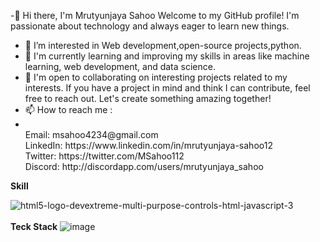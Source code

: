 -👋 Hi there, I'm Mrutyunjaya Sahoo
Welcome to my GitHub profile! I'm passionate about technology and always eager to learn new things. 
- 👀 I’m interested in Web development,open-source projects,python.
- 🌱 I'm currently learning and improving my skills in areas like machine learning, web development, and data science. 
- 💞️ I'm open to collaborating on interesting projects related to my interests. If you have a project in mind and think I can contribute, feel free to reach out. Let's create something amazing together!
- 📫 How to reach me :
- <br>                                                                                                                                                                                                
    Email: msahoo4234@gmail.com                                                                                                                                                                                       <br>
    LinkedIn: https://www.linkedin.com/in/mrutyunjaya-sahoo12 
    <br>
    Twitter: https://twitter.com/MSahoo112 <br>
    Discord: http://discordapp.com/users/mrutyunjaya_sahoo

**Skill**
<br>

![html5-logo-devextreme-multi-purpose-controls-html-javascript-3](https://github.com/MrutyunjayaSahoo/MrutyunjayaSahoo/assets/126356359/cb1cbf4b-ab94-4d95-b069-6e31f8b1a8bf)
<br>
<br>
**Teck Stack**
![image](https://github.com/MrutyunjayaSahoo/MrutyunjayaSahoo/assets/126356359/9fd23843-d389-476b-8d20-549203c6c370)

